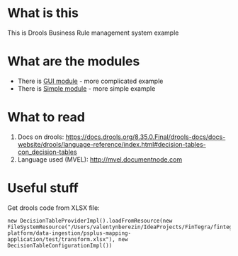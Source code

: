 # What is this

This is Drools Business Rule management system example


# What are the modules

- There is [GUI module](drools-gui) - more complicated example
- There is [Simple module](drools-simple) - more simple example


# What to read

1. Docs on drools:
https://docs.drools.org/8.35.0.Final/drools-docs/docs-website/drools/language-reference/index.html#decision-tables-con_decision-tables
2. Language used (MVEL):
http://mvel.documentnode.com

# Useful stuff

Get drools code from XLSX file:
```
new DecisionTableProviderImpl().loadFromResource(new FileSystemResource("/Users/valentynberezin/IdeaProjects/FinTegra/fintegra-platform/data-ingestion/psplus-mapping-application/test/transform.xlsx"), new DecisionTableConfigurationImpl())
```